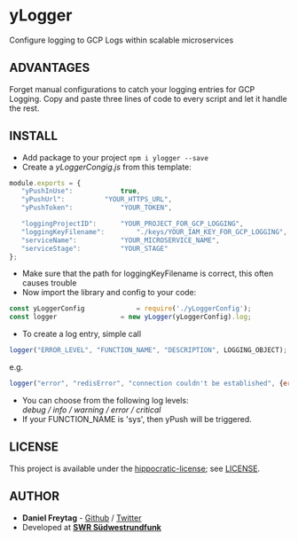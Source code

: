 # yLogger

Configure logging to GCP Logs within scalable microservices

## ADVANTAGES

Forget manual configurations to catch your logging entries for GCP Logging. Copy and paste three lines of code to every script and let it handle the rest.

## INSTALL

- Add package to your project `npm i ylogger --save`
- Create a _yLoggerCongig.js_ from this template:

```js
module.exports = {
   "yPushInUse": 			true,
   "yPushUrl": 			"YOUR_HTTPS_URL",
   "yPushToken": 			"YOUR_TOKEN",

   "loggingProjectID":		"YOUR_PROJECT_FOR_GCP_LOGGING",
   "loggingKeyFilename":		"./keys/YOUR_IAM_KEY_FOR_GCP_LOGGING",
   "serviceName": 			"YOUR_MICROSERVICE_NAME",
   "serviceStage":			"YOUR_STAGE"
};
```

- Make sure that the path for loggingKeyFilename is correct, this often causes trouble
- Now import the library and config to your code:

```js
const yLoggerConfig 			= require('./yLoggerConfig');
const logger 				= new yLogger(yLoggerConfig).log;
   ```

- To create a log entry, simple call
  
```js
logger("ERROR_LEVEL", "FUNCTION_NAME", "DESCRIPTION", LOGGING_OBJECT);
```

e.g.

```js
logger("error", "redisError", "connection couldn't be established", {error: err});
```

- You can choose from the following log levels:  
   _debug / info / warning / error / critical_
- If your FUNCTION_NAME is 'sys', then yPush will be triggered.

## LICENSE

This project is available under the [hippocratic-license](https://github.com/EthicalSource/hippocratic-license); see [LICENSE](LICENSE).

## AUTHOR

- **Daniel Freytag** - [Github](https://github.com/FRYTG) / [Twitter](https://twitter.com/FRYTG)
- Developed at [**SWR Südwestrundfunk**](https://www.swr.de)
